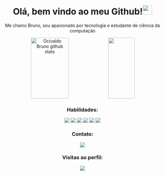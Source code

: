 <div align="center"> 
<h1>Olá, bem vindo ao meu Github!<img src="https://raw.githubusercontent.com/kaueMarques/kaueMarques/master/hi.gif" width="30px"></h1>

<p>Me chamo Bruno, sou apaixonado por tecnologia e estudante de ciência da computação</p>

  <img width="49%" height="195px" src="https://github-readme-stats.vercel.app/api?username=OBsant&show_icons=true&count_private=true&hide_border=true&title_color=00bfbf&icon_color=00bfbf&text_color=c9d1d9&bg_color=0d1117" alt="Ocivaldo Bruno github stats" /> 
  <img width="41%" height="195px" src="https://github-readme-stats.vercel.app/api/top-langs/?username=OBsant&layout=compact&hide_border=true&title_color=00bfbf&text_color=00bfbf&bg_color=0d1117" />

### Habilidades:
<img src="https://img.shields.io/badge/HTML5-E34F26?style=for-the-badge&logo=html5&logoColor=white"></img>
<img src="https://img.shields.io/badge/CSS3-1572B6?style=for-the-badge&logo=css3&logoColor=white"></img>
<img src="https://img.shields.io/badge/JavaScript-F7DF1E?style=for-the-badge&logo=javascript&logoColor=black"></img>
<img src="https://img.shields.io/badge/TypeScript-blue?style=for-the-badge&logo=typescript&logoColor=white"></img>
<img src="https://img.shields.io/badge/React-20232A?style=for-the-badge&logo=react&logoColor=61DAFB"></img>
<img src="https://img.shields.io/badge/Sass-CC6699?style=for-the-badge&logo=sass&logoColor=white"></img>
  
### Contato:
<a href="https://www.linkedin.com/in/ocsantos/"><img src="https://img.shields.io/badge/LinkedIn-0077B5?style=for-the-badge&logo=linkedin&logoColor=white"></img></a>

### Visitas ao perfil:
<img src="https://count.getloli.com/get/@OBsant.github.readme" />
</div>
